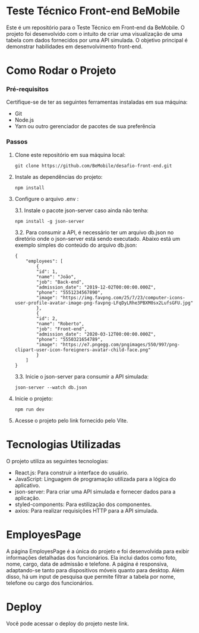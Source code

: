 # Teste Técnico Front-end BeMobile

Este é um repositório para o Teste Técnico em Front-end da BeMobile. O projeto foi desenvolvido com o intuito de criar uma visualização de uma tabela com dados fornecidos por uma API simulada. O objetivo principal é demonstrar habilidades em desenvolvimento front-end.



# Como Rodar o Projeto
### Pré-requisitos
Certifique-se de ter as seguintes ferramentas instaladas em sua máquina:

* Git
* Node.js
* Yarn ou outro gerenciador de pacotes de sua preferência

### Passos

1. Clone este repositório em sua máquina local: 
    ```
    git clone https://github.com/BeMobile/desafio-front-end.git
    ```

2. Instale as dependências do projeto:
    ```
    npm install
    ```

3. Configure o arquivo .env :

    3.1. Instale o pacote json-server caso ainda não tenha:

    ```
    npm install -g json-server
    ```
    3.2. Para consumir a API, é necessário ter um arquivo db.json no diretório onde o json-server está sendo executado. Abaixo está um exemplo simples do conteúdo do arquivo db.json:

    ```
    {
        "employees": [
            {
            "id": 1,
            "name": "João",
            "job": "Back-end",
            "admission_date": "2019-12-02T00:00:00.000Z",
            "phone": "5551234567890",
            "image": "https://img.favpng.com/25/7/23/computer-icons-user-profile-avatar-image-png-favpng-LFqDyLRhe3PBXM0sx2LufsGFU.jpg"
            },
            {
            "id": 2,
            "name": "Roberto",
            "job": "Front-end",
            "admission_date": "2020-03-12T00:00:00.000Z",
            "phone": "5550321654789",
            "image": "https://e7.pngegg.com/pngimages/550/997/png-clipart-user-icon-foreigners-avatar-child-face.png"
            }
        ]
    }
    ```

    3.3. Inicie o json-server para consumir a API simulada:
    ```
    json-server --watch db.json
    ```
    
4. Inicie o projeto:

    ```
    npm run dev
    ```
5. Acesse o projeto pelo link fornecido pelo Vite.

# Tecnologias Utilizadas

O projeto utiliza as seguintes tecnologias:

* React.js: Para construir a interface do usuário.
* JavaScript: Linguagem de programação utilizada para a lógica do aplicativo.
* json-server: Para criar uma API simulada e fornecer dados para a aplicação.
* styled-components: Para estilização dos componentes.
* axios: Para realizar requisições HTTP para a API simulada.

# EmployesPage
A página EmployesPage é a única do projeto e foi desenvolvida para exibir informações detalhadas dos funcionários. Ela inclui dados como foto, nome, cargo, data de admissão e telefone. A página é responsiva, adaptando-se tanto para dispositivos móveis quanto para desktop. Além disso, há um input de pesquisa que permite filtrar a tabela por nome, telefone ou cargo dos funcionários.

# Deploy

Você pode acessar o deploy do projeto neste link.


